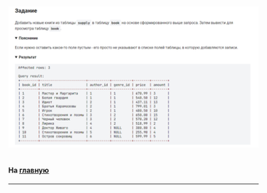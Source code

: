 

<img src="../art/2.3.3.task.png" alt="solution" >

```sql 

```



#### На [главную](https://github.com/BEPb/stepik_sql#readme)

---


